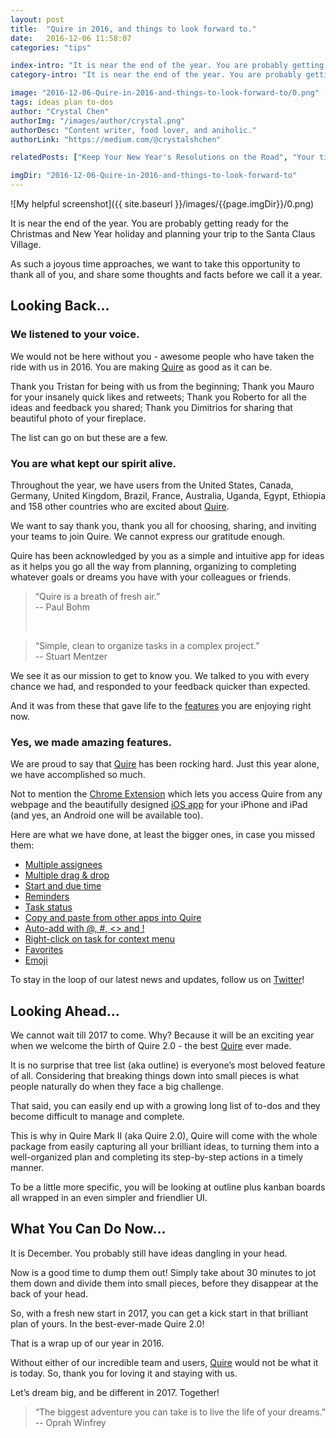 ```yaml
---
layout: post
title:  "Quire in 2016, and things to look forward to."
date:   2016-12-06 11:58:07
categories: "tips"

index-intro: "It is near the end of the year. You are probably getting ready for the Christmas and New Year holiday and planning your trip to the Santa Claus Village. As such a joyous time approaches, we want to take this opportunity to thank all of you, and share some thoughts and facts before we call it a year..."
category-intro: "It is near the end of the year. You are probably getting ready for the Christmas and New Year holiday and planning your trip to..."

image: "2016-12-06-Quire-in-2016-and-things-to-look-forward-to/0.png"
tags: ideas plan to-dos
author: "Crystal Chen"
authorImg: "/images/author/crystal.png"
authorDesc: "Content writer, food lover, and aniholic."
authorLink: "https://medium.com/@crystalshchen"

relatedPosts: ["Keep Your New Year's Resolutions on the Road", "Your time comes with a price tag"]

imgDir: "2016-12-06-Quire-in-2016-and-things-to-look-forward-to"
---
```



![My helpful screenshot]({{ site.baseurl }}/images/{{page.imgDir}}/0.png)

It is near the end of the year. You are probably getting ready for the Christmas and New Year holiday and planning your trip to the Santa Claus Village.

As such a joyous time approaches, we want to take this opportunity to thank all of you, and share some thoughts and facts before we call it a year.

## Looking Back…

### We listened to your voice.

We would not be here without you - awesome people who have taken the ride with us in 2016. You are making [Quire](https://quire.io/) as good as it can be.

Thank you Tristan for being with us from the beginning; Thank you Mauro for your insanely quick likes and retweets; Thank you Roberto for all the ideas and feedback you shared; Thank you Dimitrios for sharing that beautiful photo of your fireplace.

The list can go on but these are a few.

### You are what kept our spirit alive.

Throughout the year, we have users from the United States, Canada, Germany, United Kingdom, Brazil, France, Australia, Uganda, Egypt, Ethiopia and 158 other countries who are excited about [Quire](https://quire.io/).

We want to say thank you, thank you all for choosing, sharing, and inviting your teams to join Quire. We cannot express our gratitude enough.

Quire has been acknowledged by you as a simple and intuitive app for ideas as it helps you go all the way from planning, organizing to completing whatever goals or dreams you have with your colleagues or friends.

> “Quire is a breath of fresh air.”<br>
> -- Paul Bohm<p><br>

> “Simple, clean to organize tasks in a complex project.”<br>
> -- Stuart Mentzer

We see it as our mission to get to know you. We talked to you with every chance we had, and responded to your feedback quicker than expected.

And it was from these that gave life to the [features](https://quire.io/best-task-management) you are enjoying right now.

### Yes, we made amazing features.

We are proud to say that [Quire](https://quire.io/) has been rocking hard. Just this year alone, we have accomplished so much.

Not to mention the [Chrome Extension](https://chrome.google.com/webstore/detail/quire/fafnibnpfejgmleffgpnddkboddbipgm) which lets you access Quire from any webpage and the beautifully designed [iOS app](https://itunes.apple.com/us/app/quire-task-manager-for-teams/id1095193897?mt=8) for your iPhone and iPad (and yes, an Android one will be available too).

Here are what we have done, at least the bigger ones, in case you missed them:

* [Multiple assignees](https://quire.io/blog/p/Time-to-break-the-myth-of-Multiple-Assignees-in-Task-Management.html)
* [Multiple drag & drop](https://quire.io/blog/p/A-plan-well-laid-a-party-well-played.html)
* [Start and due time](https://quire.io/blog/p/It-is-all-about-time-in-task-management.html)
* [Reminders](https://quire.io/w/Getting_Started_with_Quire/105/Reminders)
* [Task status](https://quire.io/w/Getting_Started_with_Quire/126/Add_a_status)
* [Copy and paste from other apps into Quire](https://quire.io/blog/p/How-to-migrate-to-Quire-Copy-and-paste.html)
* [Auto-add with @, #, <> and !](https://quire.io/blog/p/Type-it-while-you-think-it.html)
* [Right-click on task for context menu](https://quire.io/w/Getting_Started_with_Quire/111/)
* [Favorites](https://quire.io/blog/p/We-are-not-Facebook-So-why-Like.html)
* [Emoji](https://quire.io/w/Getting_Started_with_Quire/112/Add_emojis)

To stay in the loop of our latest news and updates, follow us on [Twitter](https://twitter.com/quire_io)!

## Looking Ahead…

We cannot wait till 2017 to come. Why? Because it will be an exciting year when we welcome the birth of Quire 2.0 - the best [Quire](https://quire.io/) ever made.

It is no surprise that tree list (aka outline) is everyone’s most beloved feature of all. Considering that breaking things down into small pieces is what people naturally do when they face a big challenge.

That said, you can easily end up with a growing long list of to-dos and they become difficult to manage and complete.

This is why in Quire Mark II (aka Quire 2.0), Quire will come with the whole package from easily capturing all your brilliant ideas, to turning them into a well-organized plan and completing its step-by-step actions in a timely manner.

To be a little more specific, you will be looking at outline plus kanban boards all wrapped in an even simpler and friendlier UI.

## What You Can Do Now…

It is December. You probably still have ideas dangling in your head.

Now is a good time to dump them out! Simply take about 30 minutes to jot them down and divide them into small pieces, before they disappear at the back of your head.

So, with a fresh new start in 2017, you can get a kick start in that brilliant plan of yours. In the best-ever-made Quire 2.0!

That is a wrap up of our year in 2016.

Without either of our incredible team and users, [Quire](https://quire.io/) would not be what it is today. So, thank you for loving it and staying with us.

Let’s dream big, and be different in 2017. Together!

> “The biggest adventure you can take is to live the life of your dreams.”<br>
> -- Oprah Winfrey

[jekyll]:      http://jekyllrb.com
[jekyll-gh]:   https://github.com/jekyll/jekyll
[jekyll-help]: https://github.com/jekyll/jekyll-help
